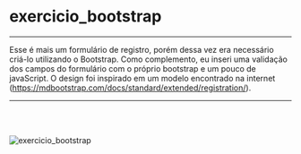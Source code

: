 # exercicio_bootstrap

***

 Esse é mais um formulário de registro, porém dessa vez era necessário criá-lo utilizando o Bootstrap. Como complemento, eu inseri uma validação dos campos do formulário com o próprio bootstrap e um pouco de javaScript. O design foi inspirado em um modelo encontrado na internet (https://mdbootstrap.com/docs/standard/extended/registration/).
 
***
 
 <br><br>
 
![exercicio_bootstrap](https://user-images.githubusercontent.com/87523872/217886884-4a966950-8e96-407b-8c8c-c787bf3e0ed4.png)


 <br><br>
